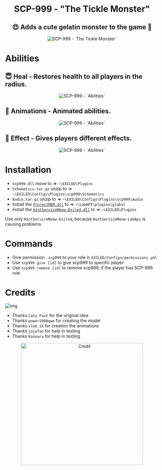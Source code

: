 <h1 align="center"> SCP-999 - "The Tickle Monster"</h1>
<h2 align="center"> 😍 Adds a cute gelatin monster to the game 🥰</h2>
<p align="center">
  <img src="https://github.com/RisottoMan/SCP-999/blob/main/Photos/Main1.png" alt="SCP-999 - `The Tickle Monster`">
</p>


# Abilities
## 😇 **Heal** - Restores health to all players in the radius.

<p align="center">
  <img src="https://github.com/RisottoMan/SCP-999/blob/main/Photos/Healing.gif" alt="SCP-999 - `Abilities`">
</p>

## 🫠 **Animations** - Animated abilities.

<p align="center">
  <img src="https://github.com/RisottoMan/SCP-999/blob/main/Photos/Anim.gif" alt="SCP-999 - `Abilities`">
</p>

## 👻 **Effect** - Gives players different effects.

<p align="center">
  <img src="https://github.com/RisottoMan/SCP-999/blob/main/Photos/Ability.png" alt="SCP-999 - `Abilities`">
</p>

# Installation
- ``Scp999.dll`` move to => ``~\EXILED\Plugins``
- ``Schematics.tar.gz`` unzip to => ``~\EXILED\Configs\Plugins\scp999\Schematics``
- ``Audio.tar.gz`` unzip to => ``~\EXILED\Configs\Plugins\scp999\Audio``
- Install the [``ProjectMER.dll``](https://github.com/Michal78900/ProjectMER/releases/latest) to => ``~\LabAPI\plugins\global``
- Install the [``HintServiceMeow-Exiled.dll``](https://github.com/MeowServer/HintServiceMeow/releases/latest) to => ``~\EXILED\Plugins``

Use only ``HintServiceMeow-Exiled``, because ``HintServiceMeow-LabApi`` is causing problems.
# Commands
- Give permission ``.scp999`` to your role in ``EXILED/Configs/permissions.yml``
- Use ``scp999 give [id]`` to give scp999 to specific player
- Use ``scp999 remove [id]`` to remove scp999, if the player has SCP-999 role

# Credits
 ![img](https://img.shields.io/github/downloads/RisottoMan/SCP-999/total.svg)
- Thanks ``Caty Foxt`` for the original idea
- Thanks ``power2008qwe`` for creating the model
- Thanks ``xleb.ik`` for creation the animations
- Thanks ``jojofan`` for help in testing
- Thanks  ``Konoara`` for help in testing
<p align="center">
  <img width="400" src="https://github.com/RisottoMan/SCP-999/blob/main/Photos/Credit.png" alt="Credit">
</p>
